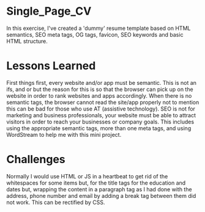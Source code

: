 # Single_Page_CV
In this exercise, I've created a 'dummy' resume template based on HTML semantics, SEO meta tags, OG tags, favicon, SEO keywords and basic HTML structure.

# Lessons Learned
First things first, every website and/or app must be semantic. This is not an ifs, and or but the reason for this is so that the browser can pick up on the website in order to rank websites and apps accordingly. When there is no semantic tags, the browser cannot read the site/app properly not to mention this can be bad for those who use AT (assistive technology). SEO is not for marketing and business professionals, your website must be able to attract visitors in order to reach your businesses or company goals. This includes using the appropriate semantic tags, more than one meta tags, and using WordStream to help me with this mini project.

# Challenges
Normally I would use HTML or JS in a heartbeat to get rid of the whitespaces for some items but, for the title tags for the education and dates but, wrapping the content in a paragraph tag as I had done with the address, phone number and email by adding a break tag between them did not work. This can be rectified by CSS.
